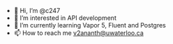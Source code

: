 - 👋 Hi, I’m @c247
- 👀 I’m interested in API development
- 🌱 I’m currently learning Vapor 5, Fluent and Postgres
- 📫 How to reach me v2ananth@uwaterloo.ca

<!---
c247/c247 is a ✨ special ✨ repository because its `README.md` (this file) appears on your GitHub profile.
You can click the Preview link to take a look at your changes.
--->
